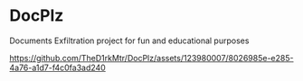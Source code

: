 # DocPlz
Documents Exfiltration project for fun and educational purposes


https://github.com/TheD1rkMtr/DocPlz/assets/123980007/8026985e-e285-4a76-a1d7-f4c0fa3ad240
